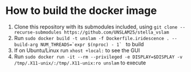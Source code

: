 # How to build the docker image

1. Clone this repository with its submodules included, using ```git clone --recurse-submodules https://github.com/UNSLAM25/stella_vslam```
1. Run ```sudo docker build -t unslam -f Dockerfile.iridescence . --build-arg NUM_THREADS=`expr $(nproc) - 1` ``` to build
1. If on Ubuntu/Linux run ```xhost +local:``` to see the GUI
1. Run ```sudo docker run -it --rm --privileged -e DISPLAY=$DISPLAY -v /tmp/.X11-unix/:/tmp/.X11-unix:ro unslam``` to execute


